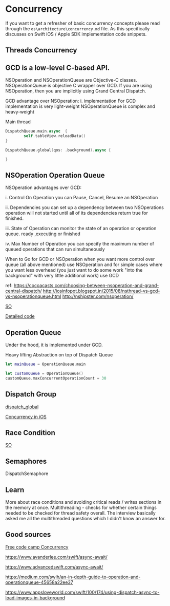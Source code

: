 # Concurrency

If you want to get a refresher of basic concurrency concepts please read through the `os\architecture\concurrency.md` file. As this specifically discusses on Swift iOS / Apple SDK implementation code snippets.

## Threads Concurrency

## GCD is a low-level C-based API.
NSOperation and NSOperationQueue are Objective-C classes.
NSOperationQueue is objective C wrapper over GCD. If you are using NSOperation, then you are implicitly using Grand Central Dispatch.

GCD advantage over NSOperation:
i. implementation
For GCD implementation is very light-weight
NSOperationQueue is complex and heavy-weight

Main thread
```swift
DispatchQueue.main.async  { 
		self.tableView.reloadData()
}

DispatchQueue.global(qos: .background).async {

}

```

## NSOperation Operation Queue

NSOperation advantages over GCD:

i. Control On Operation
you can Pause, Cancel, Resume an NSOperation

ii. Dependencies
you can set up a dependency between two NSOperations
operation will not started until all of its dependencies return true for finished.

iii. State of Operation
can monitor the state of an operation or operation queue. ready ,executing or finished

iv. Max Number of Operation
you can specify the maximum number of queued operations that can run simultaneously

When to Go for GCD or NSOperation
when you want more control over queue (all above mentioned) use NSOperation and for simple cases where you want less overhead (you just want to do some work "into the background" with very little additional work) use GCD

ref:
https://cocoacasts.com/choosing-between-nsoperation-and-grand-central-dispatch/ http://iosinfopot.blogspot.in/2015/08/nsthread-vs-gcd-vs-nsoperationqueue.html 
http://nshipster.com/nsoperation/


[SO](https://stackoverflow.com/questions/10373331/nsoperation-vs-grand-central-dispatch)

[Detailed code](http://www.knowstack.com/swift-3-1-concurrency-operation-queue-grand-central-dispatch/)

## Operation Queue
Under the hood, it is implemented under GCD.

Heavy lifting
Abstraction on top of Dispatch Queue

```swift
let mainQueue = OperationQueue.main

let customQueue = OperationQueue()
customQueue.maxConcurrentOperationCount = 30
```


## Dispatch Group

[dispatch_global](dispatch_global.md)


[Concurrency in iOS ](https://metova.com/concurrency-in-ios/)



## Race Condition


[SO](https://stackoverflow.com/questions/34510/what-is-a-race-condition?rq=1)

## Semaphores

DispatchSemaphore

## Learn

More about race conditions and avoiding critical reads / writes sections in the memory at once.
Multithreading - checks for whether certain things needed to be checked for thread safety overall.
The interview basically asked me all the multithreaded questions which I didn't know an answer for.




## Good sources

[Free code camp Concurrency](https://www.freecodecamp.org/news/ios-concurrency/)

https://www.avanderlee.com/swift/async-await/

https://www.advancedswift.com/async-await/

https://medium.com/swlh/an-in-depth-guide-to-operation-and-operationqueue-45658a22ee37

https://www.appsloveworld.com/swift/100/174/using-dispatch-async-to-load-images-in-background